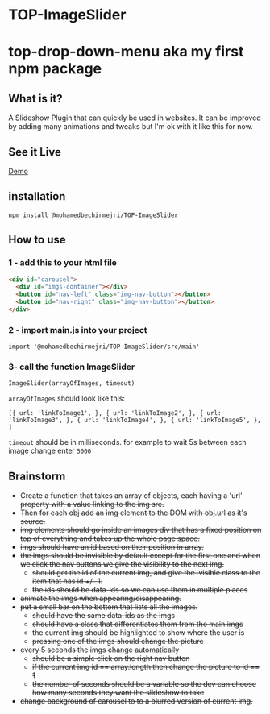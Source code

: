 # TOP-ImageSlider

# top-drop-down-menu aka my first npm package

## What is it?

A Slideshow Plugin that can quickly be used in websites. It can be improved by adding many animations and tweaks but I'm ok with it like this for now.

## See it Live

[Demo](https://mohamedbechirmejri.github.io/TOP-ImageSlider/)

## installation

`npm install @mohamedbechirmejri/TOP-ImageSlider`

## How to use

### 1 - add this to your html file

```html
<div id="carousel">
  <div id="imgs-container"></div>
  <button id="nav-left" class="img-nav-button"></button>
  <button id="nav-right" class="img-nav-button"></button>
</div>
```

### 2 - import main.js into your project

`import '@mohamedbechirmejri/TOP-ImageSlider/src/main'`

### 3- call the function ImageSlider

`ImageSlider(arrayOfImages, timeout)`

`arrayOfImages` should look like this:

`[{ url: 'linkToImage1', }, { url: 'linkToImage2', }, { url: 'linkToImage3', }, { url: 'linkToImage4', }, { url: 'linkToImage5', }, ]`

`timeout` should be in milliseconds. for example to wait 5s between each image change enter `5000`

## Brainstorm

- ~~Create a function that takes an array of objects, each having a 'url' property with a value linking to the img src.~~
- ~~Then for each obj add an img element to the DOM with obj.url as it's source.~~
- ~~img elements should go inside an images div that has a fixed position on top of everything and takes up the whole page space.~~
- ~~imgs should have an id based on their position in array.~~
- ~~the imgs should be invisible by default except for the first one and when we click the nav buttons we give the visibility to the next img.~~
  - ~~should get the id of the current img, and give the .visible class to the item that has id +/- 1.~~
  - ~~the ids should be data-ids so we can use them in multiple places~~
- ~~animate the imgs when appearing/disappearing.~~
- ~~put a small bar on the bottom that lists all the images.~~
  - ~~should have the same data-ids as the imgs~~
  - ~~should have a class that differentiates them from the main imgs~~
  - ~~the current img should be highlighted to show where the user is~~
  - ~~pressing one of the imgs should change the picture~~
- ~~every 5 seconds the imgs change automatically~~
  - ~~should be a simple click on the right nav button~~
  - ~~if the current img id == array.length then change the picture to id == 1~~
  - ~~the number of seconds should be a variable so the dev can choose how many seconds they want the slideshow to take~~
- ~~change background of carousel to to a blurred version of current img.~~
